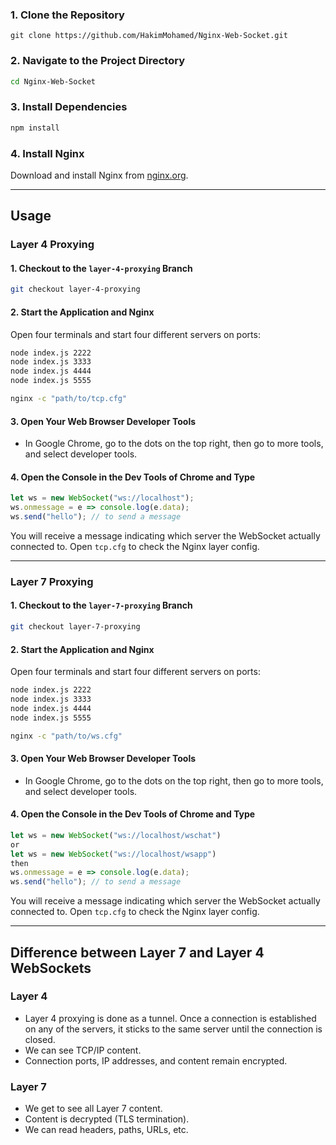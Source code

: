### 1. Clone the Repository

```
git clone https://github.com/HakimMohamed/Nginx-Web-Socket.git
```

### 2. Navigate to the Project Directory

```bash
cd Nginx-Web-Socket
```

### 3. Install Dependencies

```bash
npm install
```

### 4. Install Nginx

Download and install Nginx from [nginx.org](https://nginx.org/).

---

## Usage

### Layer 4 Proxying

#### 1. Checkout to the `layer-4-proxying` Branch

```bash
git checkout layer-4-proxying
```

#### 2. Start the Application and Nginx

Open four terminals and start four different servers on ports:

```bash
node index.js 2222
node index.js 3333
node index.js 4444
node index.js 5555

nginx -c "path/to/tcp.cfg"
```

#### 3. Open Your Web Browser Developer Tools

- In Google Chrome, go to the dots on the top right, then go to more tools, and select developer tools.

#### 4. Open the Console in the Dev Tools of Chrome and Type

```javascript
let ws = new WebSocket("ws://localhost");
ws.onmessage = e => console.log(e.data);
ws.send("hello"); // to send a message
```

You will receive a message indicating which server the WebSocket actually connected to. Open `tcp.cfg` to check the Nginx layer config.

---

### Layer 7 Proxying

#### 1. Checkout to the `layer-7-proxying` Branch

```bash
git checkout layer-7-proxying
```

#### 2. Start the Application and Nginx

Open four terminals and start four different servers on ports:

```bash
node index.js 2222
node index.js 3333
node index.js 4444
node index.js 5555

nginx -c "path/to/ws.cfg"
```

#### 3. Open Your Web Browser Developer Tools

- In Google Chrome, go to the dots on the top right, then go to more tools, and select developer tools.

#### 4. Open the Console in the Dev Tools of Chrome and Type

```javascript
let ws = new WebSocket("ws://localhost/wschat")
or
let ws = new WebSocket("ws://localhost/wsapp")
then
ws.onmessage = e => console.log(e.data);
ws.send("hello"); // to send a message
```

You will receive a message indicating which server the WebSocket actually connected to. Open `tcp.cfg` to check the Nginx layer config.

---

## Difference between Layer 7 and Layer 4 WebSockets

### Layer 4

- Layer 4 proxying is done as a tunnel. Once a connection is established on any of the servers, it sticks to the same server until the connection is closed.
- We can see TCP/IP content.
- Connection ports, IP addresses, and content remain encrypted.

### Layer 7

- We get to see all Layer 7 content.
- Content is decrypted (TLS termination).
- We can read headers, paths, URLs, etc.

```

